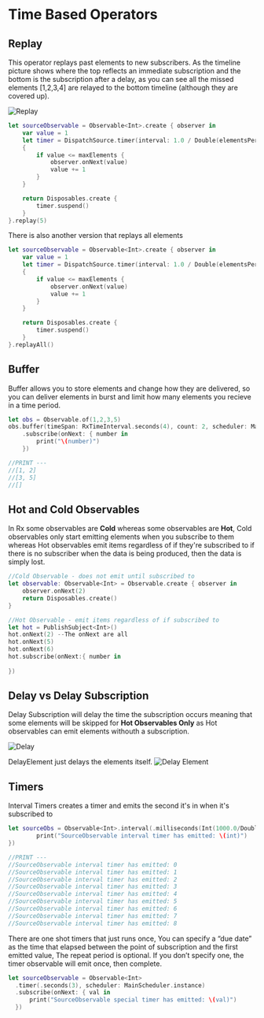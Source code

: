 # Time Based Operators

## Replay

This operator replays past elements to new subscribers. As the timeline picture shows where the top reflects an immediate subscription and the bottom is the subscription after a delay, as you can see all the missed elements [1,2,3,4] are relayed to the bottom timeline (although they are covered up).

![Replay](https://user-images.githubusercontent.com/71823674/196698068-322b6a96-478a-4737-9589-773c12977d70.png)

```swift
let sourceObservable = Observable<Int>.create { observer in
    var value = 1
    let timer = DispatchSource.timer(interval: 1.0 / Double(elementsPerSecond), queue: .main)
    {
        if value <= maxElements {
            observer.onNext(value)
            value += 1
        }
    }

    return Disposables.create {
        timer.suspend()
    }
}.replay(5)
```

There is also another version that replays all elements 

```swift
let sourceObservable = Observable<Int>.create { observer in
    var value = 1
    let timer = DispatchSource.timer(interval: 1.0 / Double(elementsPerSecond), queue: .main)
    {
        if value <= maxElements {
            observer.onNext(value)
            value += 1
        }
    }

    return Disposables.create {
        timer.suspend()
    }
}.replayAll()
```

## Buffer

Buffer allows you to store elements and change how they are delivered, so you can deliver elements in burst and limit how many elements you recieve in a time period.

```swift
let obs = Observable.of(1,2,3,5)
obs.buffer(timeSpan: RxTimeInterval.seconds(4), count: 2, scheduler: MainScheduler.instance)
    .subscribe(onNext: { number in
        print("\(number)")
    })

//PRINT ---
//[1, 2]
//[3, 5]
//[]
```

## Hot and Cold Observables

In Rx some observables are **Cold** whereas some observables are **Hot**, Cold observables only start emitting elements when you subscribe to them whereas Hot observables emit items regardless of if they're subscribed to if there is no subscriber when the data is being produced, then the data is simply lost.

```swift
//Cold Observable - does not emit until subscribed to
let observable: Observable<Int> = Observable.create { observer in
    observer.onNext(2)
    return Disposables.create()
}

//Hot Observable - emit items regardless of if subscribed to
let hot = PublishSubject<Int>()
hot.onNext(2) --The onNext are all 
hot.onNext(5)
hot.onNext(6)
hot.subscribe(onNext:{ number in
    
})
```

## Delay vs Delay Subscription

Delay Subscription will delay the time the subscription occurs meaning that some elements will be skipped for **Hot Observables Only** as Hot observables can emit elements withouth a subscription.

![Delay](https://user-images.githubusercontent.com/71823674/196722629-c8e4b775-f05f-4d86-8d0a-8ce7a67ff8d6.png)

DelayElement just delays the elements itself.
![Delay Element](https://user-images.githubusercontent.com/71823674/196723005-be062114-ce96-4575-b6ba-27ff30ae248a.png)

## Timers

Interval Timers creates a timer and emits the second it's in when it's subscribed to

```swift
let sourceObs = Observable<Int>.interval(.milliseconds(Int(1000.0/Double(1))), scheduler: MainScheduler.instance).subscribe(onNext: { int in
        print("SourceObservable interval timer has emitted: \(int)")
})

//PRINT ---
//SourceObservable interval timer has emitted: 0
//SourceObservable interval timer has emitted: 1
//SourceObservable interval timer has emitted: 2
//SourceObservable interval timer has emitted: 3
//SourceObservable interval timer has emitted: 4
//SourceObservable interval timer has emitted: 5
//SourceObservable interval timer has emitted: 6
//SourceObservable interval timer has emitted: 7
//SourceObservable interval timer has emitted: 8
```

There are one shot timers that just runs once, You can specify a “due date” as the time that elapsed between the point of subscription and the first emitted value, The repeat period is optional. If you don’t specify one, the timer observable will emit once, then complete.

```swift
let sourceObservable = Observable<Int>
  .timer(.seconds(3), scheduler: MainScheduler.instance)
  .subscribe(onNext: { val in
      print("SourceObservable special timer has emitted: \(val)")
  })
```
